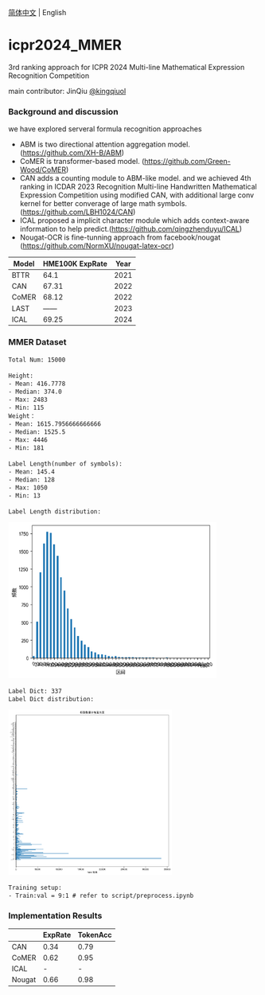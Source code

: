 [简体中文](README.md) | English

# icpr2024_MMER

3rd ranking approach for ICPR 2024 Multi-line Mathematical Expression Recognition Competition

main contributor: JinQiu [@kingqiuol](https://github.com/kingqiuol)

### Background and discussion

we have explored serveral formula recognition approaches 
- ABM is two directional attention aggregation model. (https://github.com/XH-B/ABM)
- CoMER is transformer-based model. (https://github.com/Green-Wood/CoMER)
- CAN adds a counting module to ABM-like model. and we achieved 4th ranking in ICDAR 2023 Recognition Multi-line Handwritten Mathematical Expression Competition using modified CAN, with additional large conv kernel for better converage of large math symbols. (https://github.com/LBH1024/CAN)
- ICAL proposed a implicit character module which adds context-aware information to help predict.(https://github.com/qingzhenduyu/ICAL)
- Nougat-OCR is fine-tunning approach from facebook/nougat (https://github.com/NormXU/nougat-latex-ocr)

| Model | HME100K ExpRate | Year |
| ----- | ------- | ---- |
| BTTR  | 64.1    | 2021 |
| CAN   | 67.31   | 2022 |
| CoMER | 68.12   | 2022 |
| LAST  | ——      | 2023 |
| ICAL  | 69.25   | 2024 |

### MMER Dataset

```
Total Num: 15000

Height:
- Mean: 416.7778
- Median: 374.0
- Max: 2483
- Min: 115
Weight：
- Mean: 1615.7956666666666
- Median: 1525.5
- Max: 4446
- Min: 181

Label Length(number of symbols):
- Mean: 145.4
- Median: 128
- Max: 1050
- Min: 13

Label Length distribution:
```
<img src="img\2.png" alt="2" style="zoom:72%;" />

```
Label Dict: 337
Label Dict distribution:
```
<img src="img\1.png" alt="1" style="zoom: 33%;" />

```
Training setup:
- Train:val = 9:1 # refer to script/preprocess.ipynb
```
### Implementation Results
|        | ExpRate | TokenAcc |
| ------ | ------- | -------- |
| CAN    | 0.34    | 0.79     |
| CoMER  | 0.62    | 0.95     |
| ICAL   |    -    |     -    |
| Nougat | 0.66    | 0.98     |
